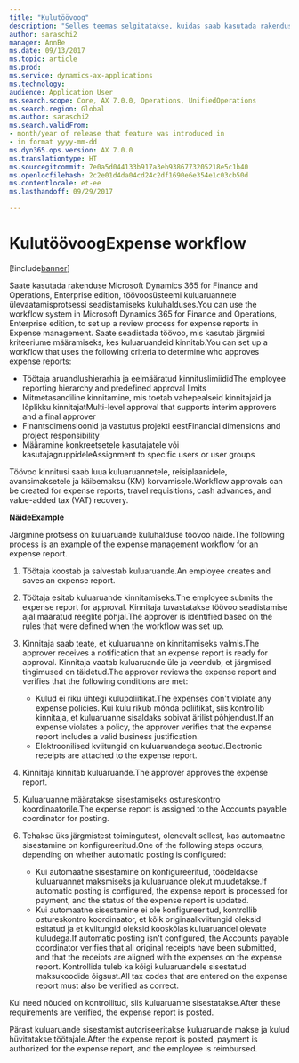 ```yaml
---
title: "Kulutöövoog"
description: "Selles teemas selgitatakse, kuidas saab kasutada rakenduse Microsoft Dynamics 365 for Finance and Operations, Enterprise edition, töövoosüsteemi kuluaruannete ülevaatamisprotsessi seadistamiseks kuluhalduses."
author: saraschi2
manager: AnnBe
ms.date: 09/13/2017
ms.topic: article
ms.prod: 
ms.service: dynamics-ax-applications
ms.technology: 
audience: Application User
ms.search.scope: Core, AX 7.0.0, Operations, UnifiedOperations
ms.search.region: Global
ms.author: saraschi2
ms.search.validFrom:
- month/year of release that feature was introduced in
- in format yyyy-mm-dd
ms.dyn365.ops.version: AX 7.0.0
ms.translationtype: HT
ms.sourcegitcommit: 7e0a5d044133b917a3eb9386773205218e5c1b40
ms.openlocfilehash: 2c2e01d4da04cd24c2df1690e6e354e1c03cb50d
ms.contentlocale: et-ee
ms.lasthandoff: 09/29/2017

---
```


# <a name="expense-workflow"></a><span data-ttu-id="d8122-103">Kulutöövoog</span><span class="sxs-lookup"><span data-stu-id="d8122-103">Expense workflow</span></span>

[!include[banner](../includes/banner.md)]

<span data-ttu-id="d8122-104">Saate kasutada rakenduse Microsoft Dynamics 365 for Finance and Operations, Enterprise edition, töövoosüsteemi kuluaruannete ülevaatamisprotsessi seadistamiseks kuluhalduses.</span><span class="sxs-lookup"><span data-stu-id="d8122-104">You can use the workflow system in Microsoft Dynamics 365 for Finance and Operations, Enterprise edition, to set up a review process for expense reports in Expense management.</span></span> <span data-ttu-id="d8122-105">Saate seadistada töövoo, mis kasutab järgmisi kriteeriume määramiseks, kes kuluaruandeid kinnitab.</span><span class="sxs-lookup"><span data-stu-id="d8122-105">You can set up a workflow that uses the following criteria to determine who approves expense reports:</span></span>

- <span data-ttu-id="d8122-106">Töötaja aruandlushierarhia ja eelmääratud kinnituslimiidid</span><span class="sxs-lookup"><span data-stu-id="d8122-106">The employee reporting hierarchy and predefined approval limits</span></span>
- <span data-ttu-id="d8122-107">Mitmetasandiline kinnitamine, mis toetab vahepealseid kinnitajaid ja lõplikku kinnitajat</span><span class="sxs-lookup"><span data-stu-id="d8122-107">Multi-level approval that supports interim approvers and a final approver</span></span>
- <span data-ttu-id="d8122-108">Finantsdimensioonid ja vastutus projekti eest</span><span class="sxs-lookup"><span data-stu-id="d8122-108">Financial dimensions and project responsibility</span></span>
- <span data-ttu-id="d8122-109">Määramine konkreetsetele kasutajatele või kasutajagruppidele</span><span class="sxs-lookup"><span data-stu-id="d8122-109">Assignment to specific users or user groups</span></span>

<span data-ttu-id="d8122-110">Töövoo kinnitusi saab luua kuluaruannetele, reisiplaanidele, avansimaksetele ja käibemaksu (KM) korvamisele.</span><span class="sxs-lookup"><span data-stu-id="d8122-110">Workflow approvals can be created for expense reports, travel requisitions, cash advances, and value-added tax (VAT) recovery.</span></span>

<span data-ttu-id="d8122-111">**Näide**</span><span class="sxs-lookup"><span data-stu-id="d8122-111">**Example**</span></span>

<span data-ttu-id="d8122-112">Järgmine protsess on kuluaruande kuluhalduse töövoo näide.</span><span class="sxs-lookup"><span data-stu-id="d8122-112">The following process is an example of the expense management workflow for an expense report.</span></span>

1. <span data-ttu-id="d8122-113">Töötaja koostab ja salvestab kuluaruande.</span><span class="sxs-lookup"><span data-stu-id="d8122-113">An employee creates and saves an expense report.</span></span>
2. <span data-ttu-id="d8122-114">Töötaja esitab kuluaruande kinnitamiseks.</span><span class="sxs-lookup"><span data-stu-id="d8122-114">The employee submits the expense report for approval.</span></span> <span data-ttu-id="d8122-115">Kinnitaja tuvastatakse töövoo seadistamise ajal määratud reeglite põhjal.</span><span class="sxs-lookup"><span data-stu-id="d8122-115">The approver is identified based on the rules that were defined when the workflow was set up.</span></span>
3. <span data-ttu-id="d8122-116">Kinnitaja saab teate, et kuluaruanne on kinnitamiseks valmis.</span><span class="sxs-lookup"><span data-stu-id="d8122-116">The approver receives a notification that an expense report is ready for approval.</span></span> <span data-ttu-id="d8122-117">Kinnitaja vaatab kuluaruande üle ja veendub, et järgmised tingimused on täidetud.</span><span class="sxs-lookup"><span data-stu-id="d8122-117">The approver reviews the expense report and verifies that the following conditions are met:</span></span>

    - <span data-ttu-id="d8122-118">Kulud ei riku ühtegi kulupoliitikat.</span><span class="sxs-lookup"><span data-stu-id="d8122-118">The expenses don't violate any expense policies.</span></span> <span data-ttu-id="d8122-119">Kui kulu rikub mõnda poliitikat, siis kontrollib kinnitaja, et kuluaruanne sisaldaks sobivat ärilist põhjendust.</span><span class="sxs-lookup"><span data-stu-id="d8122-119">If an expense violates a policy, the approver verifies that the expense report includes a valid business justification.</span></span>
    - <span data-ttu-id="d8122-120">Elektroonilised kviitungid on kuluaruandega seotud.</span><span class="sxs-lookup"><span data-stu-id="d8122-120">Electronic receipts are attached to the expense report.</span></span>

4. <span data-ttu-id="d8122-121">Kinnitaja kinnitab kuluaruande.</span><span class="sxs-lookup"><span data-stu-id="d8122-121">The approver approves the expense report.</span></span>
5. <span data-ttu-id="d8122-122">Kuluaruanne määratakse sisestamiseks ostureskontro koordinaatorile.</span><span class="sxs-lookup"><span data-stu-id="d8122-122">The expense report is assigned to the Accounts payable coordinator for posting.</span></span>
6. <span data-ttu-id="d8122-123">Tehakse üks järgmistest toimingutest, olenevalt sellest, kas automaatne sisestamine on konfigureeritud.</span><span class="sxs-lookup"><span data-stu-id="d8122-123">One of the following steps occurs, depending on whether automatic posting is configured:</span></span>

    - <span data-ttu-id="d8122-124">Kui automaatne sisestamine on konfigureeritud, töödeldakse kuluaruannet maksmiseks ja kuluaruande olekut muudetakse.</span><span class="sxs-lookup"><span data-stu-id="d8122-124">If automatic posting is configured, the expense report is processed for payment, and the status of the expense report is updated.</span></span>
    - <span data-ttu-id="d8122-125">Kui automaatne sisestamine ei ole konfigureeritud, kontrollib ostureskontro koordinaator, et kõik originaalkviitungid oleksid esitatud ja et kviitungid oleksid kooskõlas kuluaruandel olevate kuludega.</span><span class="sxs-lookup"><span data-stu-id="d8122-125">If automatic posting isn't configured, the Accounts payable coordinator verifies that all original receipts have been submitted, and that the receipts are aligned with the expenses on the expense report.</span></span> <span data-ttu-id="d8122-126">Kontrollida tuleb ka kõigi kuluaruandele sisestatud maksukoodide õigsust.</span><span class="sxs-lookup"><span data-stu-id="d8122-126">All tax codes that are entered on the expense report must also be verified as correct.</span></span>

<span data-ttu-id="d8122-127">Kui need nõuded on kontrollitud, siis kuluaruanne sisestatakse.</span><span class="sxs-lookup"><span data-stu-id="d8122-127">After these requirements are verified, the expense report is posted.</span></span>

<span data-ttu-id="d8122-128">Pärast kuluaruande sisestamist autoriseeritakse kuluaruande makse ja kulud hüvitatakse töötajale.</span><span class="sxs-lookup"><span data-stu-id="d8122-128">After the expense report is posted, payment is authorized for the expense report, and the employee is reimbursed.</span></span>

